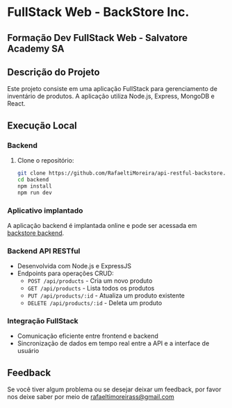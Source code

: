 # FullStack Web - BackStore Inc.

## Formação Dev FullStack Web - Salvatore Academy SA

## Descrição do Projeto

Este projeto consiste em uma aplicação FullStack para gerenciamento de inventário de produtos. A aplicação utiliza Node.js, Express, MongoDB e React.

## Execução Local

### Backend

1. Clone o repositório:
   ```bash
   git clone https://github.com/RafaeltiMoreira/api-restful-backstore.git
   cd backend
   npm install
   npm run dev

### Aplicativo implantado
A aplicação backend é implantada online e pode ser acessada em [backstore backend](https://api-restful-backstore.onrender.com/backstore).

### Backend API RESTful

- Desenvolvida com Node.js e ExpressJS
- Endpoints para operações CRUD:
  - `POST /api/products` - Cria um novo produto
  - `GET /api/products` - Lista todos os produtos
  - `PUT /api/products/:id` - Atualiza um produto existente
  - `DELETE /api/products/:id` - Deleta um produto

### Integração FullStack

- Comunicação eficiente entre frontend e backend
- Sincronização de dados em tempo real entre a API e a interface de usuário

## Feedback

Se você tiver algum problema ou se desejar deixar um feedback, por favor nos deixe saber por meio de rafaeltimoreirass@gmail.com
